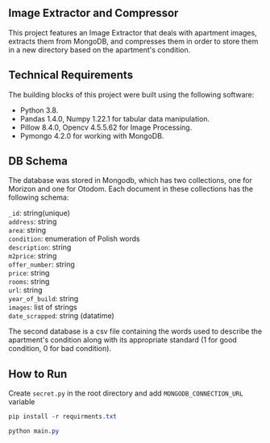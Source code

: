 ## Image Extractor and Compressor

This project features an Image Extractor that deals with apartment images, extracts them from MongoDB, and compresses them in order to store them in a new directory based on the apartment's condition.  

## Technical Requirements

The building blocks of this project were built using the following software:

*   Python 3.8.
*   Pandas 1.4.0, Numpy 1.22.1 for tabular data manipulation.
*   Pillow 8.4.0, Opencv 4.5.5.62 for Image Processing.
*   Pymongo 4.2.0 for working with MongoDB.

## DB Schema

The database was stored in Mongodb, which has two collections, one for Morizon and one for Otodom. Each document in these collections has the following schema:

`_id`: string(unique)  
`address`: string  
`area`: string  
`condition`: enumeration of Polish words  
`description`: string  
`m2price`: string  
`offer_number`: string  
`price`: string  
`rooms`: string  
`url`: string  
`year_of_build`: string  
`images`: list of strings  
`date_scrapped`: string (datatime)

The second database is a csv file containing the words used to describe the apartment's condition along with its appropriate standard (1 for good condition, 0 for bad condition).

## How to Run

Create `secret.py` in the root directory and add `MONGODB_CONNECTION_URL` variable

```css
pip install -r requirments.txt

python main.py
```
